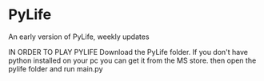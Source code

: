 # PyLife
An early version of PyLife, weekly updates

IN ORDER TO PLAY PYLIFE
Download the PyLife folder.
If you don't have python installed on your pc you can get it from the MS store.
then open the pylife folder and run main.py
